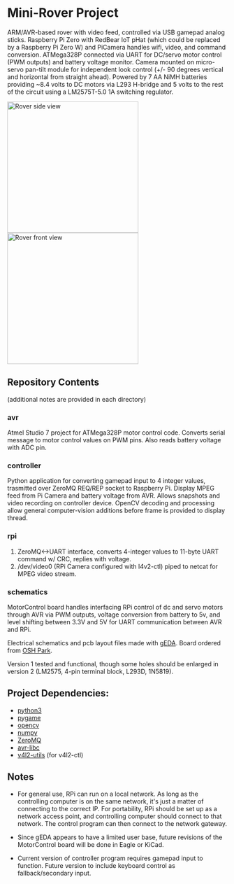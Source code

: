 # Mini-Rover Project

ARM/AVR-based rover with video feed, controlled via USB gamepad analog sticks.  Raspberry Pi Zero with
RedBear IoT pHat (which could be replaced by a Raspberry Pi Zero W) and PiCamera handles wifi, video, and 
command conversion.  ATMega328P connected via UART for DC/servo motor control (PWM outputs) and battery 
voltage monitor.  Camera mounted on micro-servo pan-tilt module for independent look control (+/- 90 
degrees vertical and horizontal from straight ahead). Powered by 7 AA NiMH batteries providing ~8.4 volts 
to DC motors via L293 H-bridge and 5 volts to the rest of the circuit using a LM2575T-5.0 1A switching regulator.

<img src="http://i.imgur.com/s8KuVWz.jpg" alt="Rover side view" style="width:300px"><img src="http://i.imgur.com/gCrFFxG.jpg" alt="Rover front view" style="width:300px">

## Repository Contents
(additional notes are provided in each directory)

### avr

Atmel Studio 7 project for ATMega328P motor control code.  Converts serial message
to motor control values on PWM pins.  Also reads battery voltage with ADC pin.

### controller

Python application for converting gamepad input to 4 integer values, trasmitted
over ZeroMQ REQ/REP socket to Raspberry Pi.  Display MPEG feed from Pi Camera and
battery voltage from AVR.  Allows snapshots and video recording on controller device. 
OpenCV decoding and processing allow general computer-vision additions before frame 
is provided to display thread.

### rpi

1. ZeroMQ<->UART interface, converts 4-integer values to 11-byte UART command w/ CRC, replies 
with voltage.  
2.  /dev/video0 (RPi Camera configured with l4v2-ctl) piped to netcat for MPEG video stream.

### schematics

MotorControl board handles interfacing RPi control of dc and servo motors through AVR via PWM outputs, 
voltage conversion from battery to 5v, and level shifting between 3.3V and 5V for UART communication 
between AVR and RPi. 

Electrical schematics and pcb layout files made with [gEDA](http://gedaproject.org). Board ordered from [OSH Park](http://oshpark.com).

Version 1 tested and functional, though some holes should be enlarged in version 2 (LM2575, 4-pin terminal block, 
L293D, 1N5819).

## Project Dependencies:
* [python3](https://www.python.org)
* [pygame](https://www.pygame.org)
* [opencv](http://opencv.org)
* [numpy](http://numpy.org)
* [ZeroMQ](http://zeromq.org)
* [avr-libc](http://www.nongnu.org/avr-libc/)
* [v4l2-utils](https://github.com/gjasny/v4l-utils) (for v4l2-ctl)

## Notes

* For general use, RPi can run on a local network.  As long as the controlling computer is on the same 
network, it's just a matter of connecting to the correct IP.  For portability, RPi should be set up as
a network access point, and controlling computer should connect to that network.  The control program 
can then connect to the network gateway.

* Since gEDA appears to have a limited user base, future revisions of the MotorControl board will be done
in Eagle or KiCad.

* Current version of controller program requires gamepad input to function.  Future version to include 
keyboard control as fallback/secondary input.
